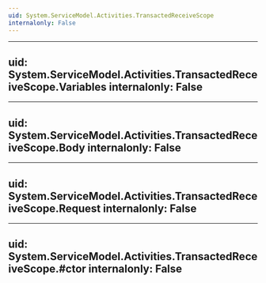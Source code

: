 ```yaml
---
uid: System.ServiceModel.Activities.TransactedReceiveScope
internalonly: False
---
```


---
uid: System.ServiceModel.Activities.TransactedReceiveScope.Variables
internalonly: False
---

---
uid: System.ServiceModel.Activities.TransactedReceiveScope.Body
internalonly: False
---

---
uid: System.ServiceModel.Activities.TransactedReceiveScope.Request
internalonly: False
---

---
uid: System.ServiceModel.Activities.TransactedReceiveScope.#ctor
internalonly: False
---
